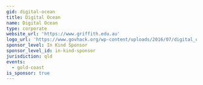 ```yaml
---
gid: digital-ocean
title: Digital Ocean
name: Digital Ocean
type: corporate
website_url: 'https://www.griffith.edu.au'
logo_url: 'https://www.govhack.org/wp-content/uploads/2016/07/digital_ocean.png'
sponsor_level: In Kind Sponsor
sponsor_level_id: in-kind-sponsor
jurisdiction: qld
events:
  - gold-coast
is_sponsor: true
---
```

